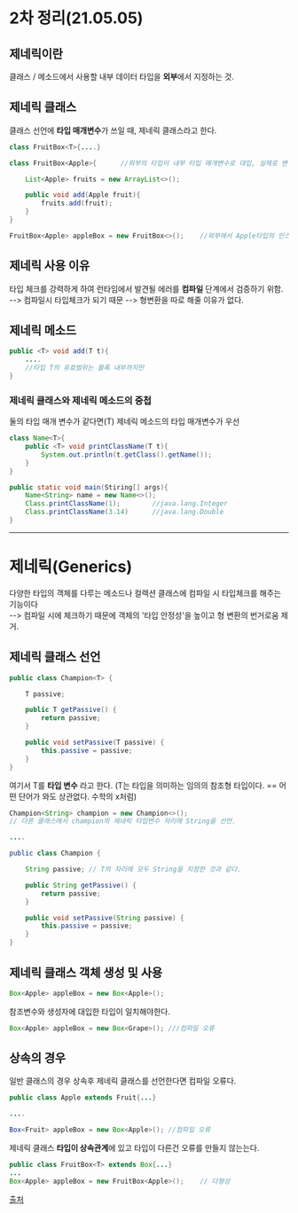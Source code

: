 # 2차 정리(21.05.05)

## 제네릭이란
클래스 / 메소드에서 사용할 내부 데이터 타입을 **외부**에서 지정하는 것.

## 제네릭 클래스
클래스 선언에 **타입 매개변수**가 쓰일 때, 제네릭 클래스라고 한다.
``` java
class FruitBox<T>{....}

class FruitBox<Apple>{      //외부의 타입이 내부 타입 매개변수로 대입, 실제로 변경되는 것은 아님 --> Type Eraser 참조

    List<Apple> fruits = new ArrayList<>();

    public void add(Apple fruit){
        fruits.add(fruit);
    }
}

FruitBox<Apple> appleBox = new FruitBox<>();    //외부에서 Apple타입의 인스턴스 생성
```

## 제네릭 사용 이유

타입 체크를 강력하게 하여 런타임에서 발견될 에러를 **컴파일** 단계에서 검증하기 위함.
--> 컴파일시 타입체크가 되기 때문
--> 형변환을 따로 해줄 이유가 없다.

## 제네릭 메소드

``` java
public <T> void add(T t){
    ....
    //타입 T의 유효범위는 블록 내부까지만
}
```
### 제네릭 클래스와 제네릭 메소드의 중첩
둘의 타입 매개 변수가 같다면(T) 제네릭 메소드의 타입 매개변수가 우선
``` java
class Name<T>{
    public <T> void printClassName(T t){
        System.out.println(t.getClass().getName());
    }
}

public static void main(Stiring[] args){
    Name<String> name = new Name<>();
    Class.printClassName(1);        //java.lang.Integer
    Class.printClassName(3.14)      //java.lang.Double
}
```



<hr/>



# 제네릭(Generics)
다양한 타입의 객체를 다루는 메소드나 컬렉션 클래스에 컴파일 시 타입체크를 해주는 기능이다 <br/>
--> 컴파일 시에 체크하기 때문에 객체의 '타입 안정성'을 높이고 형 변환의 번거로움 제거.<br/>

## 제네릭 클래스 선언

```java
public class Champion<T> {

    T passive;

    public T getPassive() {
        return passive;
    }

    public void setPassive(T passive) {
        this.passive = passive;
    }
}
```
여기서 T를 **타입 변수** 라고 한다. (T는 타입을 의미하는 임의의 참조형 타입이다. == 어떤 단어가 와도 상관없다. 수학의 x처럼) <br/>

```java
Champion<String> champion = new Champion<>();
// 다른 클래스에서 champion의 제네릭 타입변수 자리에 String을 선언.

....

public class Champion {

    String passive; // T의 자리에 모두 String을 지정한 것과 같다.

    public String getPassive() {
        return passive;
    }

    public void setPassive(String passive) {
        this.passive = passive;
    }
}
```
## 제네릭 클래스 객체 생성 및 사용
```java
Box<Apple> appleBox = new Box<Apple>();
```
참조변수와 생성자에 대입한 타입이 일치해야한다.
```java
Box<Apple> appleBox = new Box<Grape>(); ///컴파일 오류
```

## 상속의 경우
일반 클래스의 경우 상속후 제네릭 클래스를 선언한다면 컴파일 오류다.
```java
public class Apple extends Fruit{...}

....

Box<Fruit> appleBox = new Box<Apple>(); //컴파일 오류
```

제네릭 클래스 **타입이 상속관계**에 있고 타입이 다른건 오류를 만들지 않는는다.
``` java
public class FruitBox<T> extends Box{...}
...
Box<Apple> appleBox = new FruitBox<Apple>();    // 다형성
```

[출처](https://www.notion.so/4735e9a564e64bceb26a1e5d1c261a3d)


